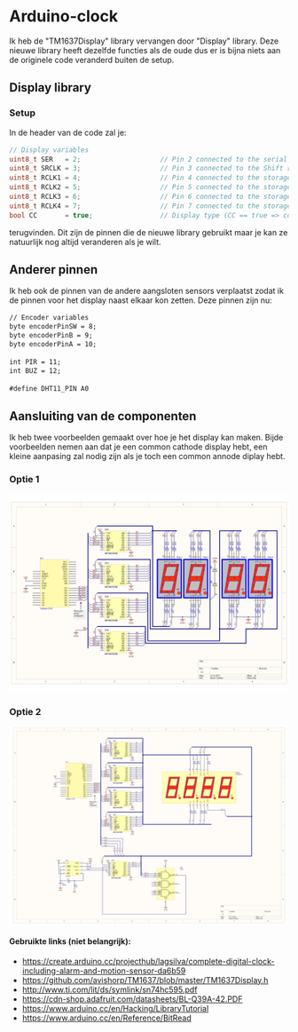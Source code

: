 # Arduino-clock
Ik heb de "TM1637Display" library vervangen door "Display" library. Deze nieuwe library heeft dezelfde functies als de oude dus er is bijna niets aan de originele code veranderd buiten de setup.

## Display library
### Setup
In de header van de code zal je:
```c++
// Display variables
uint8_t SER   = 2;                    // Pin 2 connected to the serial pins of all four shift registers
uint8_t SRCLK = 3;                    // Pin 3 connected to the Shift register clock pins of all four shift registers
uint8_t RCLK1 = 4;                    // Pin 4 connected to the storage clock of the shift register controlling the left most display
uint8_t RCLK2 = 5;                    // Pin 5 connected to the storage clock of the shift register controlling the second from the left display
uint8_t RCLK3 = 6;                    // Pin 6 connected to the storage clock of the shift register controlling the third from the left display
uint8_t RCLK4 = 7;                    // Pin 7 connected to the storage clock of the shift register controlling the fourth from the left display
bool CC       = true;                 // Display type (CC == true => common cathode; CC == false => common anode)
```
terugvinden. Dit zijn de pinnen die de nieuwe library gebruikt maar je kan ze natuurlijk nog altijd veranderen als je wilt.

## Anderer pinnen
Ik heb ook de pinnen van de andere aangsloten sensors verplaatst zodat ik de pinnen voor het display naast elkaar kon zetten. Deze pinnen zijn nu:
```
// Encoder variables
byte encoderPinSW = 8;
byte encoderPinB = 9;
byte encoderPinA = 10;

int PIR = 11;
int BUZ = 12;

#define DHT11_PIN A0
```

## Aansluiting van de componenten
Ik heb twee voorbeelden gemaakt over hoe je het display kan maken. Bijde voorbeelden nemen aan dat je een common cathode display hebt, een kleine aanpasing zal nodig zijn als je toch een common annode diplay hebt.

### Optie 1
![Option 1](src/Option1.jpeg)

### Optie 2
![Option 2](src/Option2.jpeg)

#### Gebruikte links (niet belangrijk):
* https://create.arduino.cc/projecthub/lagsilva/complete-digital-clock-including-alarm-and-motion-sensor-da6b59
* https://github.com/avishorp/TM1637/blob/master/TM1637Display.h
* http://www.ti.com/lit/ds/symlink/sn74hc595.pdf
* https://cdn-shop.adafruit.com/datasheets/BL-Q39A-42.PDF
* https://www.arduino.cc/en/Hacking/LibraryTutorial
* https://www.arduino.cc/en/Reference/BitRead
